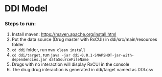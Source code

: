DDI Model
=======================================

### Steps to run:

1. Install maven: https://maven.apache.org/install.html
2. Put the data source (Drug master with RxCUI) in ddi/src/main/resources folder
3. `cd ddi` folder, run `mvm clean install`
4. `cd ddi/target`, run `java -jar ddi-0.0.1-SNAPSHOT-jar-with-dependencies.jar dataSourceFileName`
5. Drugs with no interaction will display RxCUI in the console
6. The drug drug interaction is generated in ddi/target named as DDI.csv
